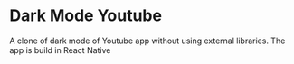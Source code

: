 # Dark Mode Youtube
A clone of dark mode of Youtube app without using external libraries. The app is build in React Native
